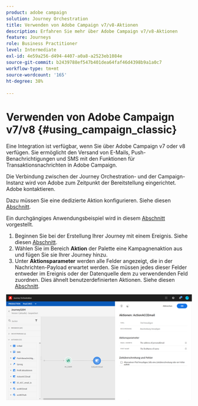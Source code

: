 ```yaml
---
product: adobe campaign
solution: Journey Orchestration
title: Verwenden von Adobe Campaign v7/v8-Aktionen
description: Erfahren Sie mehr über Adobe Campaign v7/v8-Aktionen
feature: Journeys
role: Business Practitioner
level: Intermediate
exl-id: 4e59a256-d494-4407-a0a8-a2523eb1084e
source-git-commit: b2439788ef547b401dea64faf46d4398b9a1a0c7
workflow-type: tm+mt
source-wordcount: '165'
ht-degree: 38%

---
```


# Verwenden von Adobe Campaign v7/v8 {#using_campaign_classic}

Eine Integration ist verfügbar, wenn Sie über Adobe Campaign v7 oder v8 verfügen. Sie ermöglicht den Versand von E-Mails, Push-Benachrichtigungen und SMS mit den Funktionen für Transaktionsnachrichten in Adobe Campaign.

Die Verbindung zwischen der Journey Orchestration- und der Campaign-Instanz wird von Adobe zum Zeitpunkt der Bereitstellung eingerichtet. Adobe kontaktieren.

Dazu müssen Sie eine dedizierte Aktion konfigurieren. Siehe diesen [Abschnitt](../action/acc-action.md).

Ein durchgängiges Anwendungsbeispiel wird in diesem [Abschnitt](../usecase/campaign-classic-use-case.md) vorgestellt.

1. Beginnen Sie bei der Erstellung Ihrer Journey mit einem Ereignis. Siehe diesen [Abschnitt](../building-journeys/journey.md).
1. Wählen Sie im Bereich **Aktion** der Palette eine Kampagnenaktion aus und fügen Sie sie Ihrer Journey hinzu.
1. Unter **Aktionsparameter** werden alle Felder angezeigt, die in der Nachrichten-Payload erwartet werden. Sie müssen jedes dieser Felder entweder im Ereignis oder der Datenquelle dem zu verwendenden Feld zuordnen. Dies ähnelt benutzerdefinierten Aktionen. Siehe diesen [Abschnitt](../building-journeys/using-custom-actions.md).

![](../assets/accintegration2.png)
